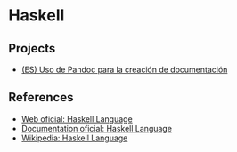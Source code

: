 # Haskell

## Projects

* [(ES) Uso de Pandoc para la creación de documentación](./pandoc/doc.pdf)

<!--
* [(ES) Perceptron](./perceptron/doc.pdf)
* [(ES) Pincipia Nobit en la Contabilidad](./nobit/doc.pdf)
* [(Es) Patrones de Diseño](./patterns/doc.pdf)
-->

## References

* [Web oficial: Haskell Language](https://www.haskell.org/)
* [Documentation oficial: Haskell Language](https://www.haskell.org/documentation/)
* [Wikipedia: Haskell Language](https://en.wikipedia.org/wiki/Haskell)
